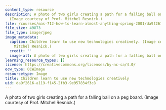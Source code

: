 ```yaml
---
content_type: resource
description: A photo of two girls creating a path for a falling ball on a peg board.
  (Image courtesy of Prof. Mitchel Resnick.)
file: /courses/mas-712-how-to-learn-almost-anything-spring-2001/da9f2616a119f1452fb39e957834f3c8_mas-712s01.jpg
file_size: 49873
file_type: image/jpeg
image_metadata:
  caption: Children learn to use new technologies creatively. (Image courtesy of Prof.
    Mitchel Resnick.)
  credit: ''
  image-alt: A photo of two girls creating a path for a falling ball on a peg board.
learning_resource_types: []
license: https://creativecommons.org/licenses/by-nc-sa/4.0/
ocw_type: OCWImage
resourcetype: Image
title: Children learn to use new technologies creatively
uid: da9f2616-a119-f145-2fb3-9e957834f3c8
---
```

A photo of two girls creating a path for a falling ball on a peg board. (Image courtesy of Prof. Mitchel Resnick.)